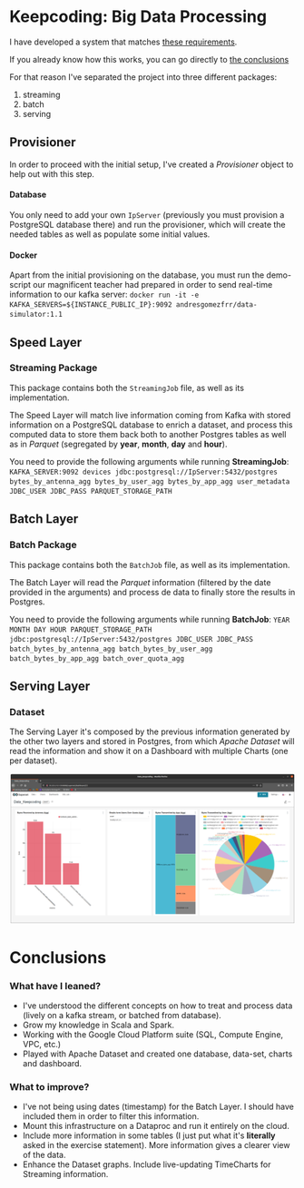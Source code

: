 # Keepcoding: Big Data Processing
I have developed a system that matches [these requirements](Guides/wwwh.md).

If you already know how this works, you can go directly to [the conclusions](#conclusions)

For that reason I've separated the project into three different packages:
1. streaming
2. batch
3. serving

## Provisioner
In order to proceed with the initial setup, I've created a *Provisioner* object to help out with this step.

#### Database
You only need to add your own `IpServer` (previously you must provision a PostgreSQL database there) and run the provisioner, which will create the needed tables as well as populate some initial values.

#### Docker
Apart from the initial provisioning on the database, you must run the demo-script our magnificent teacher had prepared in order to send real-time information to our kafka server:
``docker run -it -e KAFKA_SERVERS=${INSTANCE_PUBLIC_IP}:9092 andresgomezfrr/data-simulator:1.1``

## Speed Layer
### Streaming Package
This package contains both the `StreamingJob` file, as well as its implementation.

The Speed Layer will match live information coming from Kafka with stored information on a PostgreSQL database to enrich a dataset, and process this computed data to store them back both to another Postgres tables as well as in *Parquet* (segregated by **year**, **month**, **day** and **hour**).

You need to provide the following arguments while running **StreamingJob**:
``KAFKA_SERVER:9092 devices jdbc:postgresql://IpServer:5432/postgres bytes_by_antenna_agg bytes_by_user_agg bytes_by_app_agg user_metadata JDBC_USER JDBC_PASS PARQUET_STORAGE_PATH``

## Batch Layer
### Batch Package
This package contains both the `BatchJob` file, as well as its implementation.

The Batch Layer will read the *Parquet* information (filtered by the date provided in the arguments) and process de data to finally store the results in Postgres.

You need to provide the following arguments while running **BatchJob**:
``YEAR MONTH DAY HOUR PARQUET_STORAGE_PATH jdbc:postgresql://IpServer:5432/postgres JDBC_USER JDBC_PASS batch_bytes_by_antenna_agg batch_bytes_by_user_agg batch_bytes_by_app_agg batch_over_quota_agg``

## Serving Layer
### Dataset

The Serving Layer it's composed by the previous information generated by the other two layers and stored in Postgres, from which *Apache Dataset* will read the information and show it on a Dashboard with multiple Charts (one per dataset).

![Dataset screenshot](./scala/io/keepcoding/data/simulator/serving/DataSet.png)

# <a name="conclusions"></a> Conclusions

### What have I leaned?
* I've understood the different concepts on how to treat and process data (lively on a kafka stream, or batched from database).
* Grow my knowledge in Scala and Spark.
* Working with the Google Cloud Platform suite (SQL, Compute Engine, VPC, etc.)
* Played with Apache Dataset and created one database, data-set, charts and dashboard.

### What to improve?
* I've not being using dates (timestamp) for the Batch Layer. I should have included them in order to filter this information.
* Mount this infrastructure on a Dataproc and run it entirely on the cloud.
* Include more information in some tables (I just put what it's **literally** asked in the exercise statement). More information gives a clearer view of the data.
* Enhance the Dataset graphs. Include live-updating TimeCharts for Streaming information.